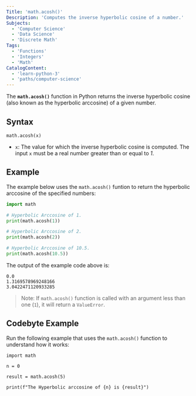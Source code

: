```yaml
---
Title: 'math.acosh()'
Description: 'Computes the inverse hyperbolic cosine of a number.'
Subjects:
  - 'Computer Science'
  - 'Data Science'
  - 'Discrete Math'
Tags:
  - 'Functions'
  - 'Integers'
  - 'Math'
CatalogContent:
  - 'learn-python-3'
  - 'paths/computer-science'
---
```


The **`math.acosh()`** function in Python returns the inverse hyperbolic cosine (also known as the hyperbolic arccosine) of a given number.

## Syntax

```pseudo
math.acosh(x)
```

- `x`: The value for which the inverse hyperbolic cosine is computed. The input `x` must be a real number greater than or equal to *1*.

## Example

The example below uses the `math.acosh()` funtion to return the hyperbolic arccosine of the specified numbers:

```py
import math

# Hyperbolic Arccosine of 1.
print(math.acosh(1))

# Hyperbolic Arccosine of 2.
print(math.acosh(2))

# Hyperbolic Arccosine of 10.5.
print(math.acosh(10.5))
```

The output of the example code above is:

```shell
0.0
1.3169578969248166
3.0422471120933285
```

> Note: If `math.acosh()` function is called with an argument less than one (`1`), it will return a `ValueError`.

## Codebyte Example

Run the following example that uses the `math.acosh()` function to understand how it works:

```codebyte/python
import math

n = 0

result = math.acosh(5)

print(f"The Hyperbolic arccosine of {n} is {result}")
```
